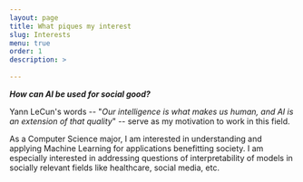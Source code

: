 ```yaml
---
layout: page
title: What piques my interest
slug: Interests
menu: true
order: 1
description: >
   
---
```

  **_How can AI be used for social good?_**

Yann LeCun's words -- "*Our intelligence is what makes us human, and AI is an extension of that quality*" -- serve as my motivation to work in this field. 

As a Computer Science major, I am interested in understanding and applying Machine Learning for applications benefitting society. I am especially interested in addressing questions of interpretability of models in socially relevant fields like healthcare, social media, etc.


